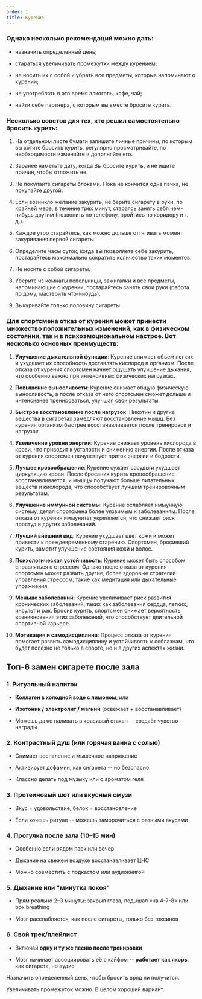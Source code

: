 ```yaml
---
order: 1
title: Курение
---
```


### Однако несколько рекомендаций можно дать:

-  назначить определенный день;

-  стараться увеличивать промежутки между курением;

-  не носить их с собой и убрать все предметы, которые напоминают о курении;

-  не употреблять в это время алкоголь, кофе, чай;

-  найти себе партнера, с которым вы вместе бросите курить.

### **Несколько советов для тех, кто решил самостоятельно бросить курить:**

1. На отдельном листе бумаги запишите личные причины, по которым вы хотите бросить курить, регулярно просматривайте, по необходимости изменяйте и дополняйте его.

2. Заранее наметьте дату, когда Вы бросите курить, и не ищите причин, чтобы отложить ее.

3. Не покупайте сигареты блоками. Пока не кончится одна пачка, не покупайте другой.

4. Если возникло желание закурить, не берите сигарету в руки, по крайней мере, в течение трех минут, стараясь занять себя чем-нибудь другим (позвонить по телефону, пройтись по коридору и т. д.).

5. Каждое утро старайтесь, как можно дольше оттягивать момент  закуривания первой сигареты.

6. Определите часы суток, когда вы позволяете себе закурить, постарайтесь максимально сократить количество таких моментов.

7. Не носите с собой сигареты.

8. Уберите из комнаты пепельницы, зажигалки и все предметы, напоминающие о курении, постарайтесь занять свои руки (работа по дому, мастерить что-нибудь).

9. Выкуривайте только половину сигареты.

### **Для спортсмена отказ от курения может принести множество положительных изменений, как в физическом состоянии, так и в психоэмоциональном настрое. Вот несколько основных преимуществ:**

1. **Улучшение дыхательной функции**: Курение снижает объем легких и ухудшает их способность доставлять кислород в организм. После отказа от курения спортсмен начнет ощущать улучшение дыхания, что особенно важно при интенсивных физических нагрузках.

2. **Повышение выносливости**: Курение снижает общую физическую выносливость, а после отказа от него спортсмен сможет дольше и интенсивнее тренироваться, улучшая свои результаты.

3. **Быстрое восстановление после нагрузок**: Никотин и другие вещества в сигаретах замедляют восстановление мышц. Без курения организм быстрее восстанавливается после тренировок и нагрузок.

4. **Увеличение уровня энергии**: Курение снижает уровень кислорода в крови, что приводит к усталости и снижению энергии. После отказа от курения спортсмен почувствует приток энергии и бодрости.

5. **Лучшее кровообращение**: Курение сужает сосуды и ухудшает циркуляцию крови. После бросания курить кровообращение восстанавливается, и мышцы получают больше питательных веществ и кислорода, что способствует лучшим тренировочным результатам.

6. **Улучшение иммунной системы**: Курение ослабляет иммунную систему, делая спортсмена более уязвимым к заболеваниям. После отказа от курения иммунитет укрепляется, что снижает риск простуд и других заболеваний.

7. **Лучший внешний вид**: Курение ухудшает цвет кожи и может привести к преждевременному старению. Спортсмен, бросивший курить, заметит улучшение состояния кожи и волос.

8. **Психологическая устойчивость**: Курение может быть способом справляться с стрессом. Однако после отказа от курения спортсмен может развить другие, более здоровые стратегии управления стрессом, такие как медитация или дыхательные упражнения.

9. **Меньше заболеваний**: Курение увеличивает риск развития хронических заболеваний, таких как заболевания сердца, легких, инсульт и рак. Бросив курить, спортсмен снижает вероятность возникновения этих заболеваний, что способствует длительной спортивной карьере.

10. **Мотивация и самодисциплина**: Процесс отказа от курения помогает развить самодисциплину и устойчивость к соблазнам, что будет полезно не только в спорте, но и в других аспектах жизни.

## **Топ-6 замен сигарете после зала**

### **1\. Ритуальный напиток**

-  **Коллаген в холодной воде с лимоном**, или

-  **Изотоник / электролит / магний** (освежает + восстанавливает)

-  Можешь даже наливать в красивый стакан -- создаёт чувство награды

### **2\. Контрастный душ (или горячая ванна с солью)**

-  Снимает воспаление и мышечное напряжение

-  Активирует дофамин, как сигарета -- но безопасно

-  Классно делать под музыку или с ароматом геля

### **3\. Протеиновый шот или вкусный смузи**

-  Вкус = удовольствие, белок = восстановление

-  Если хочешь ритуал -- можешь заморочиться с разными вкусами

### **4\. Прогулка после зала (10–15 мин)**

-  Особенно если рядом парк или вечер

-  Дыхание на свежем воздухе восстанавливает ЦНС

-  Можно совместить с подкастом или аудиокнигой

### **5\. Дыхание или "минутка покоя"**

-  Прям реально 2–3 минуты: закрыл глаза, подышал «на 4-7-8» или box breathing

-  Мозг расслабляется, как после сигареты, только без токсинов

### **6\. Свой трек/плейлист**

-  Включай **одну и ту же песню после тренировки**

-  Мозг начинает ассоциировать её с кайфом -- **работает как якорь**, как сигарета, но аудио



Назначить определенный день, чтобы бросить вряд ли получится.

Увеличивать промежуток можно. В целом хороший вариант.